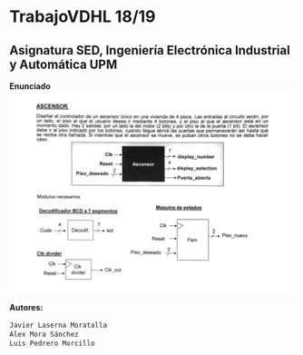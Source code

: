 # TrabajoVDHL 18/19
## Asignatura SED, Ingeniería Electrónica Industrial y Automática UPM

**Enunciado**
![Alt text](https://github.com/jlaserna/TrabajoVHDL/blob/master/Extras/Portada.jpg)

**Autores:**
```
Javier Laserna Moratalla
Alex Mora Sánchez
Luis Pedrero Morcillo
```

